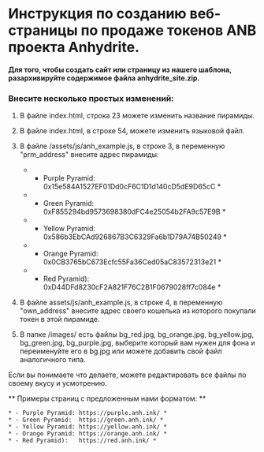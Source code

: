 # Инструкция по созданию веб-страницы по продаже токенов ANB проекта Anhydrite.


#### Для того, чтобы создать сайт или страницу из нашего шаблона, разархивируйте содержимое файла anhydrite_site.zip.

### Внесите несколько простых изменений:


1. В файле index.html, строка 23 можете изменить название пирамиды.

2. В файле index.html, в строке 54, можете изменить языковой файл.

3. В файле /assets/js/anh_example.js, в строке 3, в переменную "prm_address" внесите адрес пирамиды:

	* - Purple Pyramid: 0x15e584A1527EF01Dd0cF6C1D1d140cD5dE9D65cC *
	* - Green Pyramid:  0xF855294bd9573698380dFC4e25054b2FA9c57E9B *
	* - Yellow Pyramid: 0x586b3EbCAd926867B3C6329Fa6b1D79A74B50249 *
	* - Orange Pyramid: 0x0CB3765bC673Ecfc55Fa36Ced05aC83572313e21 *
	* - Red Pyramid):   0xD44DFd8230cF2A821F76C2B1F0679028ff7c084e *

4. В файле assets/js/anh_example.js, в строке 4, в переменную "own_address" внесите адрес своего кошелька из которого покупали токен в этой пирамиде.

5. В папке /images/ есть файлы bg_red.jpg, bg_orange.jpg, bg_yellow.jpg, bg_green.jpg, bg_purple.jpg, выберите который вам нужен для фона и переименуйте его в bg.jpg
   или можете добавить свой файл аналогичного типа.


Если вы понимаете что делаете, можете редактировать все файлы по своему вкусу и усмотрению. 

** Примеры страниц с предложенным нами форматом: **

	* - Purple Pyramid: https://purple.anh.ink/ *
	* - Green Pyramid:  https://green.anh.ink/ *
	* - Yellow Pyramid: https://yellow.anh.ink/ *
	* - Orange Pyramid: https://orange.anh.ink/ *
	* - Red Pyramid):   https://red.anh.ink/ *
